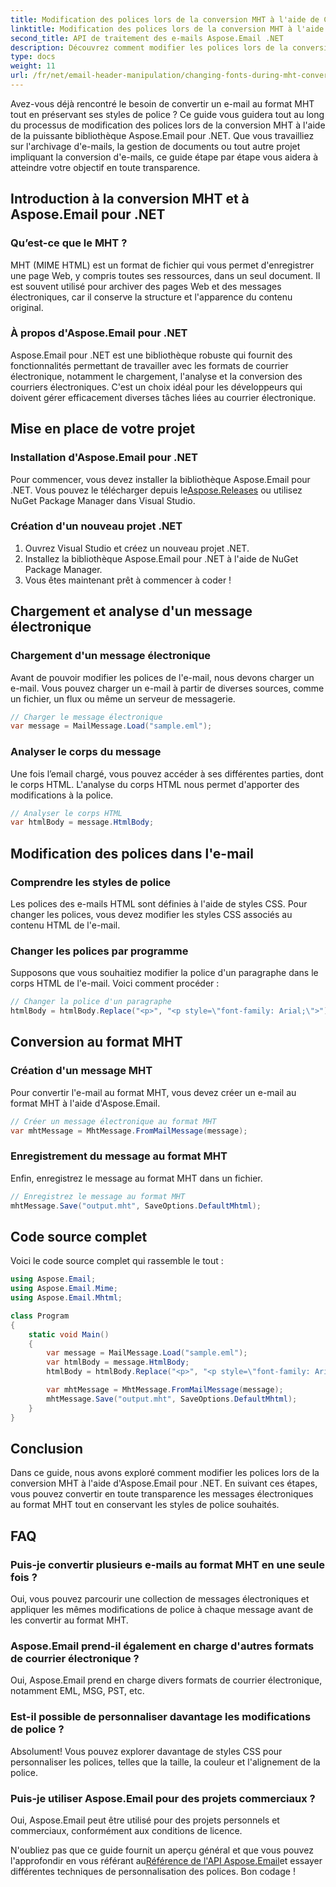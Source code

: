 ```yaml
---
title: Modification des polices lors de la conversion MHT à l'aide de C#
linktitle: Modification des polices lors de la conversion MHT à l'aide de C#
second_title: API de traitement des e-mails Aspose.Email .NET
description: Découvrez comment modifier les polices lors de la conversion MHT à l'aide d'Aspose.Email pour .NET. Guide étape par étape avec le code source. Parfait pour l'archivage des e-mails et la gestion des documents.
type: docs
weight: 11
url: /fr/net/email-header-manipulation/changing-fonts-during-mht-conversion-using-csharp/
---
```


Avez-vous déjà rencontré le besoin de convertir un e-mail au format MHT tout en préservant ses styles de police ? Ce guide vous guidera tout au long du processus de modification des polices lors de la conversion MHT à l'aide de la puissante bibliothèque Aspose.Email pour .NET. Que vous travailliez sur l'archivage d'e-mails, la gestion de documents ou tout autre projet impliquant la conversion d'e-mails, ce guide étape par étape vous aidera à atteindre votre objectif en toute transparence.

## Introduction à la conversion MHT et à Aspose.Email pour .NET

### Qu’est-ce que le MHT ?

MHT (MIME HTML) est un format de fichier qui vous permet d'enregistrer une page Web, y compris toutes ses ressources, dans un seul document. Il est souvent utilisé pour archiver des pages Web et des messages électroniques, car il conserve la structure et l'apparence du contenu original.

### À propos d'Aspose.Email pour .NET

Aspose.Email pour .NET est une bibliothèque robuste qui fournit des fonctionnalités permettant de travailler avec les formats de courrier électronique, notamment le chargement, l'analyse et la conversion des courriers électroniques. C'est un choix idéal pour les développeurs qui doivent gérer efficacement diverses tâches liées au courrier électronique.

## Mise en place de votre projet

### Installation d'Aspose.Email pour .NET

 Pour commencer, vous devez installer la bibliothèque Aspose.Email pour .NET. Vous pouvez le télécharger depuis le[Aspose.Releases](https://releases.aspose.com/email/net) ou utilisez NuGet Package Manager dans Visual Studio.

### Création d'un nouveau projet .NET

1. Ouvrez Visual Studio et créez un nouveau projet .NET.
2. Installez la bibliothèque Aspose.Email pour .NET à l'aide de NuGet Package Manager.
3. Vous êtes maintenant prêt à commencer à coder !

## Chargement et analyse d'un message électronique

### Chargement d'un message électronique

Avant de pouvoir modifier les polices de l'e-mail, nous devons charger un e-mail. Vous pouvez charger un e-mail à partir de diverses sources, comme un fichier, un flux ou même un serveur de messagerie.

```csharp
// Charger le message électronique
var message = MailMessage.Load("sample.eml");
```

### Analyser le corps du message

Une fois l’email chargé, vous pouvez accéder à ses différentes parties, dont le corps HTML. L'analyse du corps HTML nous permet d'apporter des modifications à la police.

```csharp
// Analyser le corps HTML
var htmlBody = message.HtmlBody;
```

## Modification des polices dans l'e-mail

### Comprendre les styles de police

Les polices des e-mails HTML sont définies à l'aide de styles CSS. Pour changer les polices, vous devez modifier les styles CSS associés au contenu HTML de l'e-mail.

### Changer les polices par programme

Supposons que vous souhaitiez modifier la police d'un paragraphe dans le corps HTML de l'e-mail. Voici comment procéder :

```csharp
// Changer la police d'un paragraphe
htmlBody = htmlBody.Replace("<p>", "<p style=\"font-family: Arial;\">");
```

## Conversion au format MHT

### Création d'un message MHT

Pour convertir l'e-mail au format MHT, vous devez créer un e-mail au format MHT à l'aide d'Aspose.Email.

```csharp
// Créer un message électronique au format MHT
var mhtMessage = MhtMessage.FromMailMessage(message);
```

### Enregistrement du message au format MHT

Enfin, enregistrez le message au format MHT dans un fichier.

```csharp
// Enregistrez le message au format MHT
mhtMessage.Save("output.mht", SaveOptions.DefaultMhtml);
```

## Code source complet

Voici le code source complet qui rassemble le tout :

```csharp
using Aspose.Email;
using Aspose.Email.Mime;
using Aspose.Email.Mhtml;

class Program
{
    static void Main()
    {
        var message = MailMessage.Load("sample.eml");
        var htmlBody = message.HtmlBody;
        htmlBody = htmlBody.Replace("<p>", "<p style=\"font-family: Arial;\">");

        var mhtMessage = MhtMessage.FromMailMessage(message);
        mhtMessage.Save("output.mht", SaveOptions.DefaultMhtml);
    }
}
```

## Conclusion

Dans ce guide, nous avons exploré comment modifier les polices lors de la conversion MHT à l'aide d'Aspose.Email pour .NET. En suivant ces étapes, vous pouvez convertir en toute transparence les messages électroniques au format MHT tout en conservant les styles de police souhaités.


## FAQ


### Puis-je convertir plusieurs e-mails au format MHT en une seule fois ?

Oui, vous pouvez parcourir une collection de messages électroniques et appliquer les mêmes modifications de police à chaque message avant de les convertir au format MHT.

### Aspose.Email prend-il également en charge d'autres formats de courrier électronique ?

Oui, Aspose.Email prend en charge divers formats de courrier électronique, notamment EML, MSG, PST, etc.

### Est-il possible de personnaliser davantage les modifications de police ?

Absolument! Vous pouvez explorer davantage de styles CSS pour personnaliser les polices, telles que la taille, la couleur et l'alignement de la police.

### Puis-je utiliser Aspose.Email pour des projets commerciaux ?

Oui, Aspose.Email peut être utilisé pour des projets personnels et commerciaux, conformément aux conditions de licence.

 N'oubliez pas que ce guide fournit un aperçu général et que vous pouvez l'approfondir en vous référant au[Référence de l'API Aspose.Email](https://reference.aspose.com/email/net/)et essayer différentes techniques de personnalisation des polices. Bon codage !